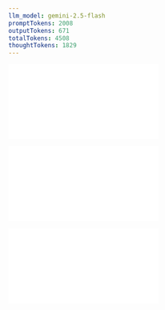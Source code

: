 ```yaml
---
llm_model: gemini-2.5-flash
promptTokens: 2008
outputTokens: 671
totalTokens: 4508
thoughtTokens: 1829
---
```


![@](steps/file.13807c73.md)

![@](steps/prompt.8be9e956.md)

![@](steps/response.7259d71d.md)